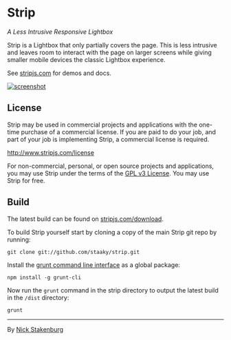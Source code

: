 # Strip

_A Less Intrusive Responsive Lightbox_

Strip is a Lightbox that only partially covers the page. This is less intrusive and leaves room to interact with the page on larger screens while giving smaller mobile devices the classic Lightbox experience.

See [stripjs.com](http://www.stripjs.com) for demos and docs.

[![screenshot](https://cloud.githubusercontent.com/assets/5575/4461686/7d30b62e-48bc-11e4-8698-ab8b5c49c2c3.jpg)](http://www.stripjs.com)

## License

Strip may be used in commercial projects and applications with the one-time purchase of a commercial license. If you are paid to do your job, and part of your job is implementing Strip, a commercial license is required.

http://www.stripjs.com/license

For non-commercial, personal, or open source projects and applications, you may use Strip under the terms of the [GPL v3 License](http://choosealicense.com/licenses/gpl-v3). You may use Strip for free.

## Build

The latest build can be found on [stripjs.com/download](http://www.stripjs.com/download).

To build Strip yourself start by cloning a copy of the main Strip git repo by running:

```
git clone git://github.com/staaky/strip.git
```

Install the [grunt command line interface](https://github.com/gruntjs/grunt-cli) as a global package:

```
npm install -g grunt-cli
```

Now run the `grunt` command in the strip directory to output the latest build in the `/dist` directory:

```
grunt
```

* * *

By [Nick Stakenburg](http://www.nickstakenburg.com)
